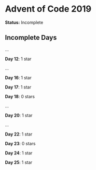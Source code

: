 # Advent of Code 2019
**Status:** Incomplete

## Incomplete Days
...

**Day 12**: 1 star

...

**Day 16**: 1 star

**Day 17**: 1 star

**Day 18**: 0 stars

...

**Day 20**: 1 star

...

**Day 22**: 1 star

**Day 23**: 0 stars

**Day 24**: 1 star

**Day 25**: 1 star
